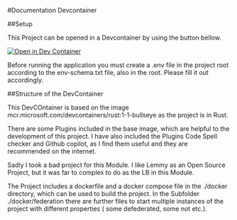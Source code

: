 #Documentation Devcontainer

##Setup

This Project can be opened in a Devcontainer by using the button bellow.

[![Open in Dev Container](https://img.shields.io/badge/devcontainer-open-blue?logo=visualstudiocode)](https://vscode.dev/redirect?url=vscode://ms-vscode-remote.remote-containers/cloneInVolume?url=https://github.com/JojoRoro/lemmy)


Before running the application you must create a .env file in  the project root according to the env-schema.txt file, also in the root.
Please fill it out accordingly.

##Structure of the DevContainer

This DevCOntainer is based on the image mcr.microsoft.com/devcontainers/rust:1-1-bullseye as the project is in Rust.

There are some Plugins included in the base image, which are helpful to the development of this project. I have also included the Plugins Code Spell checker and Github copilot, as I find them useful and they are recommended on the internet.

Sadly I took a bad project for this Module. I like Lemmy as an Open Source Project, but it was far to complex to do as the LB in this Module.

The Project includes a dockerfile and a docker compose file in the ./docker directory, which can be used to build the project. In the Subfolder ./docker/federation there are further files to start multiple instances of the project with different properties ( some defederated, some not etc.).
